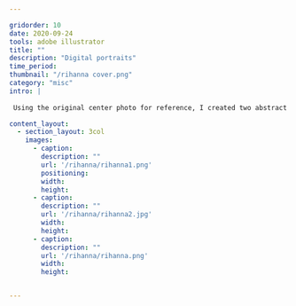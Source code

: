 ```yaml
---

gridorder: 10
date: 2020-09-24
tools: adobe illustrator
title: ""
description: "Digital portraits"
time_period:
thumbnail: "/rihanna cover.png"
category: "misc"
intro: |
 
 Using the original center photo for reference, I created two abstract portraits of Rihanna.

content_layout:
  - section_layout: 3col
    images:
      - caption:
        description: ""
        url: '/rihanna/rihanna1.png'
        positioning: 
        width:
        height:
      - caption:
        description: ""
        url: '/rihanna/rihanna2.jpg'
        width:
        height:
      - caption:
        description: ""
        url: '/rihanna/rihanna.png'
        width:
        height:


---
```

